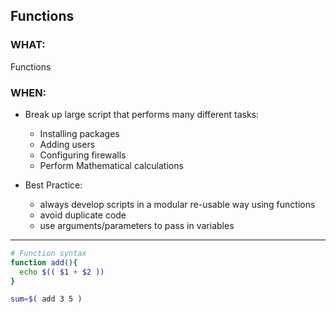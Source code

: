 ## Functions ##

### WHAT: ###

Functions

### WHEN: ###

- Break up large script that performs many different tasks:
    - Installing packages
    - Adding users
    - Configuring firewalls
    - Perform Mathematical calculations

- Best Practice:
    - always develop scripts in a modular re-usable way using functions
    - avoid duplicate code
    - use arguments/parameters to pass in variables
---

```bash
# Function syntax
function add(){
  echo $(( $1 + $2 ))
}

sum=$( add 3 5 )

```


